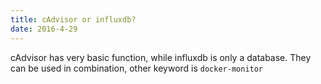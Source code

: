 ```yaml
---
title: cAdvisor or influxdb?
date: 2016-4-29
---
```


cAdvisor has very basic function, while influxdb is only a database.
They can be used in combination, other keyword is `docker-monitor`
